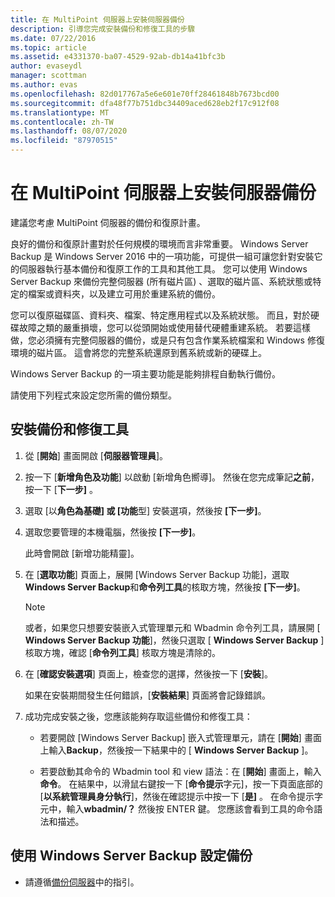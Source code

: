 ```yaml
---
title: 在 MultiPoint 伺服器上安裝伺服器備份
description: 引導您完成安裝備份和修復工具的步驟
ms.date: 07/22/2016
ms.topic: article
ms.assetid: e4331370-ba07-4529-92ab-db14a41bfc3b
author: evaseydl
manager: scottman
ms.author: evas
ms.openlocfilehash: 82d017767a5e6e601e70ff28461848b7673bcd00
ms.sourcegitcommit: dfa48f77b751dbc34409aced628eb2f17c912f08
ms.translationtype: MT
ms.contentlocale: zh-TW
ms.lasthandoff: 08/07/2020
ms.locfileid: "87970515"
---
```

# <a name="install-server-backup-on-your-multipoint-server"></a>在 MultiPoint 伺服器上安裝伺服器備份
建議您考慮 MultiPoint 伺服器的備份和復原計畫。

良好的備份和復原計畫對於任何規模的環境而言非常重要。 Windows Server Backup 是 Windows Server 2016 中的一項功能，可提供一組可讓您針對安裝它的伺服器執行基本備份和復原工作的工具和其他工具。 您可以使用 Windows Server Backup 來備份完整伺服器 (所有磁片區) 、選取的磁片區、系統狀態或特定的檔案或資料夾，以及建立可用於重建系統的備份。

您可以復原磁碟區、資料夾、檔案、特定應用程式以及系統狀態。 而且，對於硬碟故障之類的嚴重損壞，您可以從頭開始或使用替代硬體重建系統。 若要這樣做，您必須擁有完整伺服器的備份，或是只有包含作業系統檔案和 Windows 修復環境的磁片區。 這會將您的完整系統還原到舊系統或新的硬碟上。

Windows Server Backup 的一項主要功能是能夠排程自動執行備份。

請使用下列程式來設定您所需的備份類型。

## <a name="install-backup-and-recovery-tools"></a>安裝備份和修復工具

1.  從 [**開始**] 畫面開啟 [**伺服器管理員**]。

2.  按一下 [**新增角色及功能**] 以啟動 [新增角色嚮導]。 然後在您完成筆記**之前**，按一下 [**下一步]** 。

3.  選取 [以**角色為基礎] 或 [功能**型] 安裝選項，然後按 **[下一步]**。

4.  選取您要管理的本機電腦，然後按 **[下一步]**。

    此時會開啟 [新增功能精靈]。

5.  在 [**選取功能**] 頁面上，展開 [Windows Server Backup 功能]，選取**Windows Server Backup**和**命令列工具**的核取方塊，然後按 **[下一步]**。

    > [!NOTE]
    > 或者，如果您只想要安裝嵌入式管理單元和 Wbadmin 命令列工具，請展開 [ **Windows Server Backup 功能**]，然後只選取 [ **Windows Server Backup** ] 核取方塊，確認 [**命令列工具**] 核取方塊是清除的。

6.  在 [**確認安裝選項**] 頁面上，檢查您的選擇，然後按一下 [**安裝**]。

    如果在安裝期間發生任何錯誤，[**安裝結果**] 頁面將會記錄錯誤。

7.  成功完成安裝之後，您應該能夠存取這些備份和修復工具：

    -   若要開啟 [Windows Server Backup] 嵌入式管理單元，請在 [**開始**] 畫面上輸入**Backup**，然後按一下結果中的 [ **Windows Server Backup** ]。

    -   若要啟動其命令的 Wbadmin tool 和 view 語法：在 [**開始**] 畫面上，輸入**命令**。 在結果中，以滑鼠右鍵按一下 [**命令提示**字元]，按一下頁面底部的 [**以系統管理員身分執行**]，然後在確認提示中按一下 [**是]** 。 在命令提示字元中，輸入**wbadmin/？** 然後按 ENTER 鍵。 您應該會看到工具的命令語法和描述。

## <a name="configure-backups-using-windows-server-backup"></a>使用 Windows Server Backup 設定備份

-   請遵循[備份伺服器](/previous-versions/windows/it-pro/windows-server-2008-R2-and-2008/cc753528(v=ws.11))中的指引。
